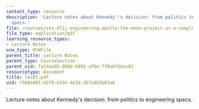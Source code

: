 ```yaml
---
content_type: resource
description: 'Lecture notes about Kennedy''s decision: from politics to engineering
  specs.'
file: /courses/sts-471j-engineering-apollo-the-moon-project-as-a-complex-system-spring-2007/75b0e401d2f9b1564e3a167adb3e83a6_lec07.pdf
file_type: application/pdf
learning_resource_types:
- Lecture Notes
ocw_type: OCWFile
parent_title: Lecture Notes
parent_type: CourseSection
parent_uid: fa1dae85-d0bb-9992-a76e-f39a0f5eac01
resourcetype: Document
title: lec07.pdf
uid: 75b0e401-d2f9-b156-4e3a-167adb3e83a6
---
```

Lecture notes about Kennedy's decision: from politics to engineering specs.

